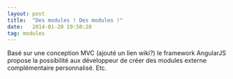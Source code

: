 ```yaml
---
layout: post
title:  "Des modules ! Des modules !"
date:   2014-01-20 19:50:28
tag: modules
---
```


Basé sur une conception MVC (ajouté un lien wiki?) le framework AngularJS propose la possibilité aux développeur de créer des modules externe complémentaire
personnalisé. Etc.

[module-angular]:http://ngmodules.org/